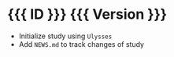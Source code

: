 # {{{ ID }}} {{{ Version }}}

* Initialize study using `Ulysses`
* Add `NEWS.md` to track changes of study
